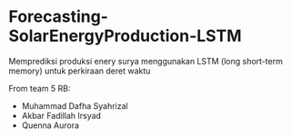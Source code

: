 # Forecasting-SolarEnergyProduction-LSTM
Memprediksi produksi enery surya menggunakan LSTM (long short-term memory) untuk perkiraan deret waktu

From team 5 RB: 
- Muhammad Dafha Syahrizal
- Akbar Fadillah Irsyad
- Quenna Aurora 
